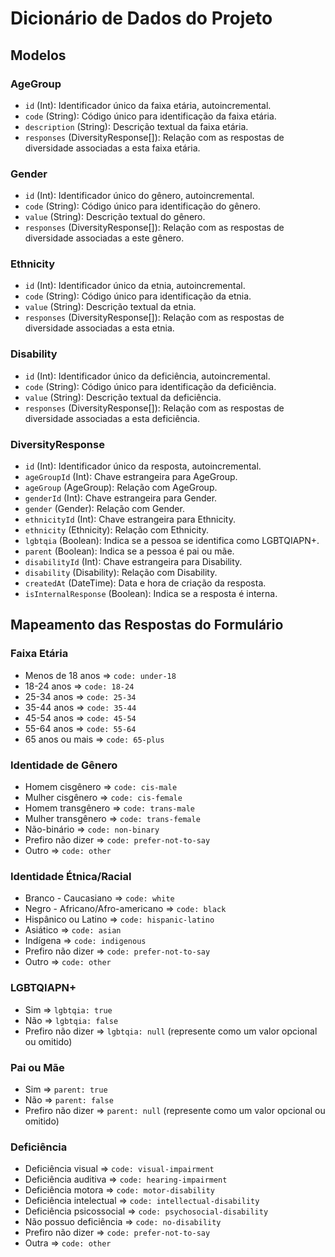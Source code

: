 # Dicionário de Dados do Projeto

## Modelos

### AgeGroup
- `id` (Int): Identificador único da faixa etária, autoincremental.
- `code` (String): Código único para identificação da faixa etária.
- `description` (String): Descrição textual da faixa etária.
- `responses` (DiversityResponse[]): Relação com as respostas de diversidade associadas a esta faixa etária.

### Gender
- `id` (Int): Identificador único do gênero, autoincremental.
- `code` (String): Código único para identificação do gênero.
- `value` (String): Descrição textual do gênero.
- `responses` (DiversityResponse[]): Relação com as respostas de diversidade associadas a este gênero.

### Ethnicity
- `id` (Int): Identificador único da etnia, autoincremental.
- `code` (String): Código único para identificação da etnia.
- `value` (String): Descrição textual da etnia.
- `responses` (DiversityResponse[]): Relação com as respostas de diversidade associadas a esta etnia.

### Disability
- `id` (Int): Identificador único da deficiência, autoincremental.
- `code` (String): Código único para identificação da deficiência.
- `value` (String): Descrição textual da deficiência.
- `responses` (DiversityResponse[]): Relação com as respostas de diversidade associadas a esta deficiência.

### DiversityResponse
- `id` (Int): Identificador único da resposta, autoincremental.
- `ageGroupId` (Int): Chave estrangeira para AgeGroup.
- `ageGroup` (AgeGroup): Relação com AgeGroup.
- `genderId` (Int): Chave estrangeira para Gender.
- `gender` (Gender): Relação com Gender.
- `ethnicityId` (Int): Chave estrangeira para Ethnicity.
- `ethnicity` (Ethnicity): Relação com Ethnicity.
- `lgbtqia` (Boolean): Indica se a pessoa se identifica como LGBTQIAPN+.
- `parent` (Boolean): Indica se a pessoa é pai ou mãe.
- `disabilityId` (Int): Chave estrangeira para Disability.
- `disability` (Disability): Relação com Disability.
- `createdAt` (DateTime): Data e hora de criação da resposta.
- `isInternalResponse` (Boolean): Indica se a resposta é interna.

## Mapeamento das Respostas do Formulário

### Faixa Etária
- Menos de 18 anos => `code: under-18`
- 18-24 anos => `code: 18-24`
- 25-34 anos => `code: 25-34`
- 35-44 anos => `code: 35-44`
- 45-54 anos => `code: 45-54`
- 55-64 anos => `code: 55-64`
- 65 anos ou mais => `code: 65-plus`

### Identidade de Gênero
- Homem cisgênero => `code: cis-male`
- Mulher cisgênero => `code: cis-female`
- Homem transgênero => `code: trans-male`
- Mulher transgênero => `code: trans-female`
- Não-binário => `code: non-binary`
- Prefiro não dizer => `code: prefer-not-to-say`
- Outro => `code: other`

### Identidade Étnica/Racial
- Branco - Caucasiano => `code: white`
- Negro - Africano/Afro-americano => `code: black`
- Hispânico ou Latino => `code: hispanic-latino`
- Asiático => `code: asian`
- Indígena => `code: indigenous`
- Prefiro não dizer => `code: prefer-not-to-say`
- Outro => `code: other`

### LGBTQIAPN+
- Sim => `lgbtqia: true`
- Não => `lgbtqia: false`
- Prefiro não dizer => `lgbtqia: null` (represente como um valor opcional ou omitido)

### Pai ou Mãe
- Sim => `parent: true`
- Não => `parent: false`
- Prefiro não dizer => `parent: null` (represente como um valor opcional ou omitido)

### Deficiência
- Deficiência visual => `code: visual-impairment`
- Deficiência auditiva => `code: hearing-impairment`
- Deficiência motora => `code: motor-disability`
- Deficiência intelectual => `code: intellectual-disability`
- Deficiência psicossocial => `code: psychosocial-disability`
- Não possuo deficiência => `code: no-disability`
- Prefiro não dizer => `code: prefer-not-to-say`
- Outra => `code: other`